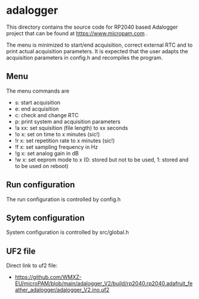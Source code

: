 # adalogger
 This directory contains the source code for RP2040 based Adalogger project that 
 can be found at https://www.micropam.com .

 The menu is minimized to start/end acquisition, correct external RTC and to print actual acquisition parameters. It is expected that the user adapts the acquisition parameters in config.h and recompiles the program.

## Menu
 The menu commands are 
 - s: start acquisition
 - e: end acquisition
 - c: check and change RTC
 - p: print system and acquisition parameters 
 - !a xx: set squisition (file length) to xx seconds
 - !o x: set on time to x minutes (sic!)
 - !r x: set repetition rate to x minutes (sic!)
 - !f x: set sampling frequency in Hz
 - !g x: set analog gain in dB
 - !w x: set eeprom mode to x (0: stored but not to be used, 1: stored and to be used on reboot)
 
 ## Run configuration
 The run configuration is controlled by config.h

 ## Sytem configuration
 System configuration is controlled by src/global.h
 
## UF2 file
 Direct link to uf2 file: 
 - https://github.com/WMXZ-EU/microPAM/blob/main/adalogger_V2/build/rp2040.rp2040.adafruit_feather_adalogger/adalogger_V2.ino.uf2
 
 ## 